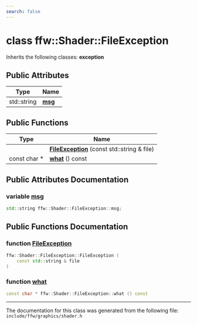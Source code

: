 ```yaml
---
search: false
---
```


# class ffw::Shader::FileException



Inherits the following classes: **exception**

## Public Attributes

|Type|Name|
|-----|-----|
|std::string|[**msg**](classffw_1_1_shader_1_1_file_exception.md#1ae6b65a5716f4d545ea0c8aa7df51b46d)|


## Public Functions

|Type|Name|
|-----|-----|
||[**FileException**](classffw_1_1_shader_1_1_file_exception.md#1a23fb26a3fd6de4c0e63001328bde3314) (const std::string & file) |
|const char \*|[**what**](classffw_1_1_shader_1_1_file_exception.md#1a5d0b2ff884dec0580cf795cc4fcf100b) () const |


## Public Attributes Documentation

### variable <a id="1ae6b65a5716f4d545ea0c8aa7df51b46d" href="#1ae6b65a5716f4d545ea0c8aa7df51b46d">msg</a>

```cpp
std::string ffw::Shader::FileException::msg;
```



## Public Functions Documentation

### function <a id="1a23fb26a3fd6de4c0e63001328bde3314" href="#1a23fb26a3fd6de4c0e63001328bde3314">FileException</a>

```cpp
ffw::Shader::FileException::FileException (
    const std::string & file
)
```



### function <a id="1a5d0b2ff884dec0580cf795cc4fcf100b" href="#1a5d0b2ff884dec0580cf795cc4fcf100b">what</a>

```cpp
const char * ffw::Shader::FileException::what () const
```





----------------------------------------
The documentation for this class was generated from the following file: `include/ffw/graphics/shader.h`
